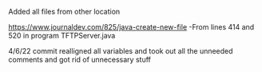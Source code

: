 Added all files from other location




https://www.journaldev.com/825/java-create-new-file
-From lines 414 and 520 in program TFTPServer.java

4/6/22 commit
realligned all variables and took out all the unneeded comments and got rid of unnecessary stuff